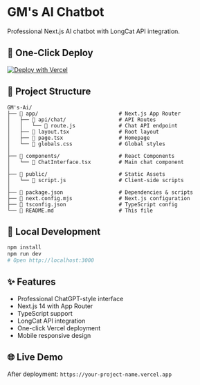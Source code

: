 # GM's AI Chatbot

Professional Next.js AI chatbot with LongCat API integration.

## 🚀 One-Click Deploy

[![Deploy with Vercel](https://vercel.com/button)](https://vercel.com/new/clone?repository-url=https://github.com/mustafachishty/GMs-Ai)

## 📁 Project Structure

```
GM's-Ai/
├── 📁 app/                          # Next.js App Router
│   ├── 📁 api/chat/                 # API Routes
│   │   └── 📄 route.js              # Chat API endpoint
│   ├── 📄 layout.tsx                # Root layout
│   ├── 📄 page.tsx                  # Homepage
│   └── 📄 globals.css               # Global styles
│
├── 📁 components/                   # React Components
│   └── 📄 ChatInterface.tsx         # Main chat component
│
├── 📁 public/                       # Static Assets
│   └── 📄 script.js                 # Client-side scripts
│
├── 📄 package.json                  # Dependencies & scripts
├── 📄 next.config.mjs               # Next.js configuration
├── 📄 tsconfig.json                 # TypeScript config
└── 📄 README.md                     # This file
```

## 🔧 Local Development

```bash
npm install
npm run dev
# Open http://localhost:3000
```

## ✨ Features

- Professional ChatGPT-style interface
- Next.js 14 with App Router
- TypeScript support
- LongCat API integration
- One-click Vercel deployment
- Mobile responsive design

## 🌐 Live Demo

After deployment: `https://your-project-name.vercel.app`